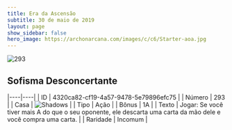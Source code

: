 ```yaml
---
title: Era da Ascensão
subtitle: 30 de maio de 2019
layout: page
show_sidebar: false
hero_image: https://archonarcana.com/images/c/c6/Starter-aoa.jpg
---
```


![293](https://cdn.keyforgegame.com/media/card_front/pt/435_293_74HQR6P9QPWG_pt.png)

## Sofisma Desconcertante

|----|----|
| ID | 4320ca82-cf19-4a57-9478-5e79896efc75 |
| Número | 293 |
| Casa | ![Shadows](https://archonarcana.com/images/thumb/e/ee/Shadows.png/22px-Shadows.png "Sombras") |
| Tipo | Ação |
| Bônus | 1A |
| Texto | Jogar: Se você tiver mais A do que o seu oponente, ele descarta uma carta da mão dele e você compra uma carta. |
| Raridade | Incomum |
